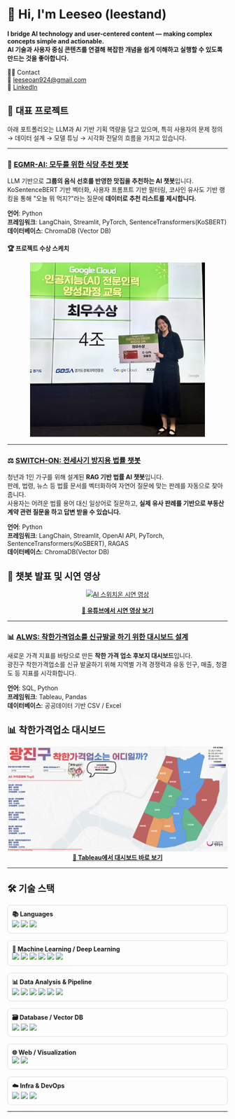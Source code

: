 # 👋 Hi, I'm Leeseo (leestand)
**I bridge AI technology and user-centered content — making complex concepts simple and actionable.**  
**AI 기술과 사용자 중심 콘텐츠를 연결해 복잡한 개념을 쉽게 이해하고 실행할 수 있도록 만드는 것을 좋아합니다.**

👩‍💻 Contact  
📧 leeseoan924@gmail.com  
🔗 [LinkedIn](https://www.linkedin.com/in/leeseo)  



## 🚀 대표 프로젝트

아래 포트폴리오는 LLM과 AI 기반 기획 역량을 담고 있으며, 특히 사용자의 문제 정의 → 데이터 설계 → 모델 튜닝 → 시각화 전달의 흐름을 가지고 있습니다.

---
### 🥗 [EGMR-AI: 모두를 위한 식당 추천 챗봇](https://github.com/leestand/EGMR-AI)
LLM 기반으로 **그룹의 음식 선호를 반영한 맛집을 추천하는 AI 챗봇**입니다.  
KoSentenceBERT 기반 벡터화, 사용자 프롬프트 기반 필터링, 코사인 유사도 기반 랭킹을 통해  "오늘 뭐 먹지?"라는 질문에 **데이터로 추천 리스트를 제시합니다.**

**언어**: Python    
**프레임워크**: LangChain, Streamlit, PyTorch, SentenceTransformers(KoSBERT)  
**데이터베이스**: ChromaDB (Vector DB)  

#### 🏆 프로젝트 수상 스케치
<div align="center">
  <img src="https://raw.githubusercontent.com/leestand/EGMR-AI/main/images/presentation_day_1.jpg" width="400"/>
</div>

---
### ⚖️ [SWITCH-ON: 전세사기 방지용 법률 챗봇](https://github.com/leestand/SWITCH-ON)
청년과 1인 가구를 위해 설계된 **RAG 기반 법률 AI 챗봇**입니다.  
판례, 법령, 뉴스 등 법률 문서를 벡터화하여 자연어 질문에 맞는 판례를 자동으로 찾아줍니다.  
사용자는 어려운 법률 용어 대신 일상어로 질문하고, **실제 유사 판례를 기반으로 부동산 계약 관련 질문을 하고 답변 받을 수 있습니다.**

**언어**: Python  
**프레임워크**: LangChain, Streamlit, OpenAI API, PyTorch, SentenceTransformers(KoSBERT), RAGAS      
**데이터베이스**: ChromaDB(Vector DB)  


## 🎥 챗봇 발표 및 시연 영상

<div align="center">

  [![AI 스위치온 시연 영상](https://img.youtube.com/vi/4jeZ1oXFj5Q/0.jpg)](https://youtu.be/4jeZ1oXFj5Q?feature=shared)  
  <br>
  <strong>[🔗 유튜브에서 시연 영상 보기](https://youtu.be/4jeZ1oXFj5Q?feature=shared)</strong>

</div>

---

### 📊 [ALWS: 착한가격업소를 신규발굴 하기 위한 대시보드 설계](https://github.com/leestand/ALWS)
새로운 가격 지표를 바탕으로 만든 **착한 가격 업소 후보지 대시보드**입니다.  
광진구 착한가격업소를 신규 발굴하기 위해 지역별 가격 경쟁력과 유동 인구, 매출, 청결도 등 지표를 시각화합니다.

**언어**: SQL, Python  
**프레임워크**: Tableau, Pandas  
**데이터베이스**: 공공데이터 기반 CSV / Excel    

## 📊 착한가격업소 대시보드

<div align="center">

  [![광진구 착한가격업소 Tableau 대시보드](https://raw.githubusercontent.com/leestand/ALWS/main/dashboard_sample.jpg)](https://public.tableau.com/app/profile/seungwoo.lee5575/viz/_17460765514420/1_1)
  <br>
  <strong>[🔗 Tableau에서 대시보드 바로 보기](https://public.tableau.com/app/profile/seungwoo.lee5575/viz/_17460765514420/1_1)</strong>

</div>


---

## 🛠 기술 스택
<div style="display: flex; flex-direction: column; gap: 16px">

<!-- Language Card -->
<div style="border: 1px solid #ddd; border-radius: 8px; padding: 10px">
  <strong>📚 Languages</strong><br>
  <img src="https://img.shields.io/badge/Python-3776AB?style=flat-square&logo=python&logoColor=white"/>
  <img src="https://img.shields.io/badge/SQL-4479A1?style=flat-square&logo=postgresql&logoColor=white"/>
  <img src="https://img.shields.io/badge/R-276DC3?style=flat-square&logo=r&logoColor=white"/>
</div>

<!-- ML/DL Card -->
<div style="border: 1px solid #ddd; border-radius: 8px; padding: 10px">
  <strong>🧠 Machine Learning / Deep Learning</strong><br>
  <img src="https://img.shields.io/badge/PyTorch-EE4C2C?style=flat-square&logo=pytorch&logoColor=white"/>
  <img src="https://img.shields.io/badge/Keras-D00000?style=flat-square&logo=keras&logoColor=white"/>
  <img src="https://img.shields.io/badge/TensorFlow-FF6F00?style=flat-square&logo=tensorflow&logoColor=white"/>
  <img src="https://img.shields.io/badge/CNN-0A0A0A?style=flat-square&logo=nvidia&logoColor=white"/>
  <img src="https://img.shields.io/badge/Scikit--learn-F7931E?style=flat-square&logo=scikit-learn&logoColor=white"/>
  <img src="https://img.shields.io/badge/SentenceTransformers-00599C?style=flat-square&logo=semantic-release&logoColor=white"/>
</div>

<!-- Data Analysis -->
<div style="border: 1px solid #ddd; border-radius: 8px; padding: 10px">
  <strong>📊 Data Analysis & Pipeline</strong><br>
  <img src="https://img.shields.io/badge/Pandas-150458?style=flat-square&logo=pandas&logoColor=white"/>
  <img src="https://img.shields.io/badge/Numpy-013243?style=flat-square&logo=numpy&logoColor=white"/>
  <img src="https://img.shields.io/badge/Matplotlib-11557C?style=flat-square&logo=plotly&logoColor=white"/>
  <img src="https://img.shields.io/badge/Apache%20Spark-E25A1C?style=flat-square&logo=apachespark&logoColor=white"/>
  <img src="https://img.shields.io/badge/Apache%20Hadoop-66CCFF?style=flat-square&logo=apachehadoop&logoColor=black"/>
  <img src="https://img.shields.io/badge/Apache%20Hive-FDEE21?style=flat-square&logo=apache&logoColor=black"/>
</div>

<!-- DB -->
<div style="border: 1px solid #ddd; border-radius: 8px; padding: 10px">
  <strong>🗃 Database / Vector DB</strong><br>
  <img src="https://img.shields.io/badge/ChromaDB-16C60C?style=flat-square&logo=databricks&logoColor=white"/>
  <img src="https://img.shields.io/badge/MySQL-4479A1?style=flat-square&logo=mysql&logoColor=white"/>
  <img src="https://img.shields.io/badge/MongoDB-47A248?style=flat-square&logo=mongodb&logoColor=white"/>
</div>

<!-- Web & Viz -->
<div style="border: 1px solid #ddd; border-radius: 8px; padding: 10px">
  <strong>🌐 Web / Visualization</strong><br>
  <img src="https://img.shields.io/badge/Streamlit-FF4B4B?style=flat-square&logo=streamlit&logoColor=white"/>
  <img src="https://img.shields.io/badge/Tableau-E97627?style=flat-square&logo=tableau&logoColor=white"/>
</div>

<!-- Infra -->
<div style="border: 1px solid #ddd; border-radius: 8px; padding: 10px">
  <strong>☁️ Infra & DevOps</strong><br>
  <img src="https://img.shields.io/badge/GCP-4285F4?style=flat-square&logo=googlecloud&logoColor=white"/>
  <img src="https://img.shields.io/badge/GitHub%20Actions-2088FF?style=flat-square&logo=githubactions&logoColor=white"/>
  <img src="https://img.shields.io/badge/Linux-FCC624?style=flat-square&logo=linux&logoColor=black"/>
</div>

</div>

---

